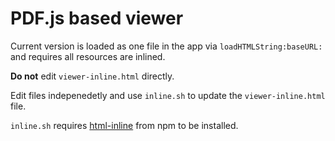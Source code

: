 # PDF.js based viewer

Current version is loaded as one file in the app via `loadHTMLString:baseURL:` and requires all resources are inlined.

**Do not** edit `viewer-inline.html` directly.

Edit files indepenedetly and use `inline.sh` to update the `viewer-inline.html` file.

`inline.sh` requires [html-inline](https://www.npmjs.com/package/html-inline) from npm to be installed.
